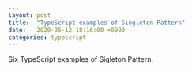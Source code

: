 ```yaml
---
layout: post
title:  "TypeScript examples of Singleton Pattern"
date:   2020-05-12 18:16:00 +0900
categories: typescript
---
```

Six TypeScript examples of Sigleton Pattern.


<script src="https://gist-it.appspot.com/https://github.com/canal874/shibungi-tstest-singleton/raw/master/singleton01.ts?slice=5:"></script>

<script src="https://gist-it.appspot.com/https://github.com/canal874/shibungi-tstest-singleton/raw/master/singleton02.ts?slice=5:"></script>

<script src="https://gist-it.appspot.com/https://github.com/canal874/shibungi-tstest-singleton/raw/master/singleton03.ts?slice=5:"></script>

<script src="https://gist-it.appspot.com/https://github.com/canal874/shibungi-tstest-singleton/raw/master/singleton04.ts?slice=5:"></script>

<script src="https://gist-it.appspot.com/https://github.com/canal874/shibungi-tstest-singleton/raw/master/singleton05_1.ts?slice=5:"></script>

<script src="https://gist-it.appspot.com/https://github.com/canal874/shibungi-tstest-singleton/raw/master/singleton05_2.ts?slice=5:"></script>

<script src="https://gist-it.appspot.com/https://github.com/canal874/shibungi-tstest-singleton/raw/master/singleton06_1.ts?slice=5:"></script>

<script src="https://gist-it.appspot.com/https://github.com/canal874/shibungi-tstest-singleton/raw/master/singleton06_2.ts?slice=5:"></script>

<script src="https://gist-it.appspot.com/https://github.com/canal874/shibungi-tstest-singleton/raw/master/singleton07_1.ts?slice=5:"></script>

<script src="https://gist-it.appspot.com/https://github.com/canal874/shibungi-tstest-singleton/raw/master/singleton07_2.ts?slice=5:"></script>

